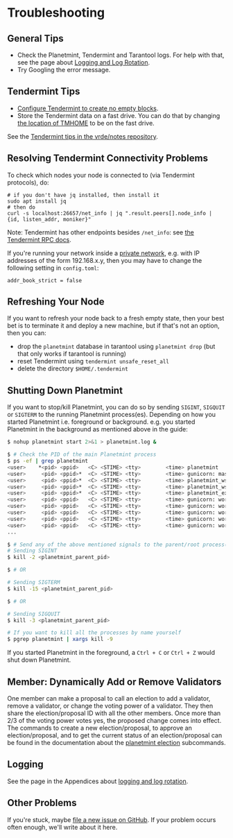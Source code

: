 # Troubleshooting

## General Tips

- Check the Planetmint, Tendermint and Tarantool logs.
  For help with that, see the page about [Logging and Log Rotation](../appendices/log-rotation).
- Try Googling the error message.

## Tendermint Tips

* [Configure Tendermint to create no empty blocks](https://tendermint.io/docs/tendermint-core/using-tendermint.html#no-empty-blocks).
* Store the Tendermint data on a fast drive. You can do that by changing [the location of TMHOME](https://tendermint.io/docs/tendermint-core/using-tendermint.html#directory-root) to be on the fast drive.

See the [Tendermint tips in the vrde/notes repository](https://github.com/vrde/notes/tree/master/tendermint).

## Resolving Tendermint Connectivity Problems

To check which nodes your node is connected to (via Tendermint protocols), do:

```text
# if you don't have jq installed, then install it
sudo apt install jq
# then do
curl -s localhost:26657/net_info | jq ".result.peers[].node_info | {id, listen_addr, moniker}"
```

Note: Tendermint has other endpoints besides `/net_info`: see [the Tendermint RPC docs](https://tendermint.github.io/slate/?shell#introduction).

If you're running your network inside a [private network](https://en.wikipedia.org/wiki/Private_network), e.g. with IP addresses of the form 192.168.x.y, then you may have to change the following setting in `config.toml`:

```text
addr_book_strict = false
```

## Refreshing Your Node

If you want to refresh your node back to a fresh empty state, then your best bet is to terminate it and deploy a new machine, but if that's not an option, then you can:

* drop the `planetmint` database in tarantool using `planetmint drop` (but that only works if tarantool is running)
* reset Tendermint using `tendermint unsafe_reset_all`
* delete the directory `$HOME/.tendermint`

## Shutting Down Planetmint

If you want to stop/kill Planetmint, you can do so by sending `SIGINT`, `SIGQUIT` or `SIGTERM` to the running Planetmint
process(es). Depending on how you started Planetmint i.e. foreground or background. e.g. you started Planetmint in the background as mentioned above in the guide:

```bash
$ nohup planetmint start 2>&1 > planetmint.log &

$ # Check the PID of the main Planetmint process
$ ps -ef | grep planetmint
<user>    *<pid> <ppid>   <C> <STIME> <tty>        <time> planetmint
<user>     <pid> <ppid>*  <C> <STIME> <tty>        <time> gunicorn: master [planetmint_gunicorn]
<user>     <pid> <ppid>*  <C> <STIME> <tty>        <time> planetmint_ws
<user>     <pid> <ppid>*  <C> <STIME> <tty>        <time> planetmint_ws_to_tendermint
<user>     <pid> <ppid>*  <C> <STIME> <tty>        <time> planetmint_exchange
<user>     <pid> <ppid>   <C> <STIME> <tty>        <time> gunicorn: worker [planetmint_gunicorn]
<user>     <pid> <ppid>   <C> <STIME> <tty>        <time> gunicorn: worker [planetmint_gunicorn]
<user>     <pid> <ppid>   <C> <STIME> <tty>        <time> gunicorn: worker [planetmint_gunicorn]
<user>     <pid> <ppid>   <C> <STIME> <tty>        <time> gunicorn: worker [planetmint_gunicorn]
<user>     <pid> <ppid>   <C> <STIME> <tty>        <time> gunicorn: worker [planetmint_gunicorn]
...

$ # Send any of the above mentioned signals to the parent/root process(marked with `*` for clarity)
# Sending SIGINT
$ kill -2 <planetmint_parent_pid>

$ # OR

# Sending SIGTERM
$ kill -15 <planetmint_parent_pid>

$ # OR

# Sending SIGQUIT
$ kill -3 <planetmint_parent_pid>

# If you want to kill all the processes by name yourself
$ pgrep planetmint | xargs kill -9
```

If you started Planetmint in the foreground, a `Ctrl + C` or `Ctrl + Z` would shut down Planetmint.

## Member: Dynamically Add or Remove Validators

One member can make a proposal to call an election to add a validator, remove a validator, or change the voting power of a validator. They then share the election/proposal ID with all the other members. Once more than 2/3 of the voting power votes yes, the proposed change comes into effect. The commands to create a new election/proposal, to approve an election/proposal, and to get the current status of an election/proposal can be found in the documentation about the [planetmint election](tools/planetmint-cli#planetmint-election) subcommands.

## Logging

See the page in the Appendices about [logging and log rotation](../appendices/log-rotation).

## Other Problems

If you're stuck, maybe [file a new issue on GitHub](https://github.com/planetmint/planetmint/issues/new). If your problem occurs often enough, we'll write about it here.